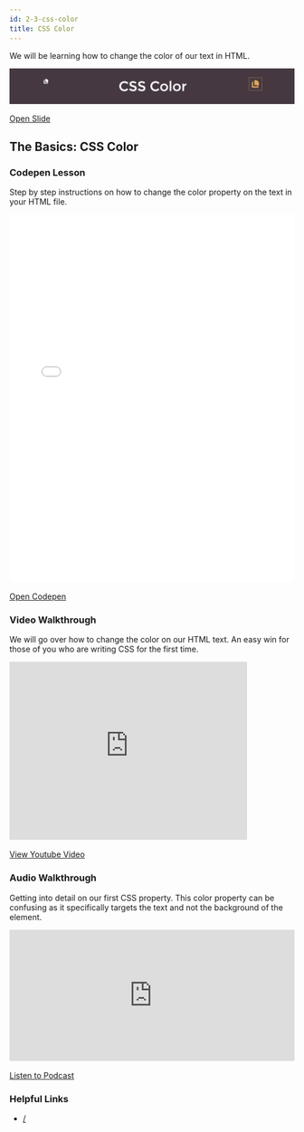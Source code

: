 ```yaml
---
id: 2-3-css-color
title: CSS Color
---
```



<section class="inner-section">

<p>We will be learning how to change the color of our text in HTML.</p>

<img src="https://raw.githubusercontent.com/lennyroyroy/basics-image/master/Basics%20Screenshots/2-3-CSS-Color.png"/>


<a href="https://slides.com/lennyroyroy/deck-1#/6" target="_blank" class="button live-button">Open Slide</a>

</section>



<section class="inner-section">

<h2>The Basics: CSS Color</h2>

</section>



<section class="inner-section">

<h3>Codepen Lesson</h3>

<p>Step by step instructions on how to change the color property on the text in your HTML file.</p>

<iframe height="650" style="width: 100%;" scrolling="no" title="The Basics: CSS Color" src="
//codepen.io/lennyroycodes/embed/preview/RzeGgP/?height=300&theme-id=37020&default-tab=html,result&editable=true" frameborder="no" allowtransparency="true" allowfullscreen="true">
  See the Pen <a href='https://codepen.io/lennyroycodes/pen/MMvqML/'>{{Lesson_Title}}</a> by lennyroy
  (<a href='https://codepen.io/lennyroycodes'>@lennyroycodes</a>) on <a href='https://codepen.io'>CodePen</a>.
</iframe>


<a href="https://codepen.io/lennyroycodes/pen/RzeGgP" target="_blank" class="button live-button">Open Codepen</a>



</section>



<section class="inner-section">

<h3>Video Walkthrough</h3>

<p>We will go over how to change the color on our HTML text. An easy win for those of you who are writing CSS for the first time.</p>

<div class="video-responsive">
    <iframe width="420" height="315" src="https://www.youtube.com/embed/2JRN0zwGmDM?autoplay=0&rel=0" frameborder="0" allowfullscreen></iframe>
</div>


<a href="https://youtu.be/2JRN0zwGmDM" target="_blank" class="button live-button">View Youtube Video</a>


</section>



<section class="inner-section">

<h3>Audio Walkthrough</h3> 

<p>Getting into detail on our first CSS property. This color property can be confusing as it specifically targets the text and not the background of the element. </p>

<iframe src="https://open.spotify.com/embed-podcast/episode//" width="100%" height="232" frameborder="0" allowtransparency="true" allow="encrypted-media"></iframe>


<a href="/" target="_blank" class="button live-button">Listen to Podcast</a>

</section>


<section class="inner-section">

<h3>Helpful Links</h3>
<ul>
    <li>
      <a href="/" target="_blank">/</a>
    </li>
</ul>

</section>
